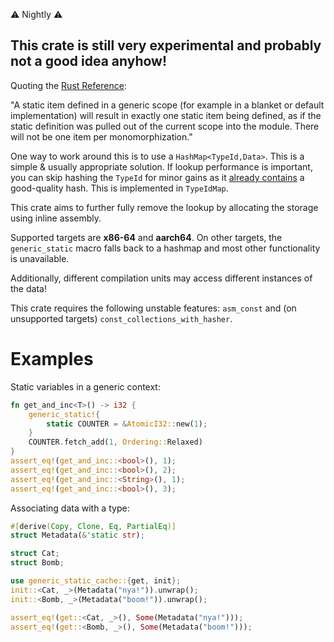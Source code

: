 ⚠ Nightly ⚠

## This crate is still very experimental and probably not a good idea anyhow!

Quoting the [Rust Reference](https://doc.rust-lang.org/reference/items/static-items.html):

"A static item defined in a generic scope (for example in a blanket or default implementation)
will result in exactly one static item being defined, as if the static definition was pulled
out of the current scope into the module. There will not be one item per monomorphization."

One way to work around this is to use a `HashMap<TypeId,Data>`. This is a simple & usually appropriate solution.
If lookup performance is important, you can skip hashing the `TypeId` for minor gains as it
[already contains](https://github.com/rust-lang/rust/blob/eeff92ad32c2627876112ccfe812e19d38494087/library/core/src/any.rs#L645)
a good-quality hash. This is implemented in `TypeIdMap`.

This crate aims to further fully remove the lookup by allocating the storage using inline
assembly.

Supported targets are **x86-64** and **aarch64**. On other targets, the `generic_static` macro
falls back to a hashmap and most other functionality is unavailable.

Additionally, different compilation units may access different instances of the data!

This crate requires the following unstable features: `asm_const` and
(on unsupported targets) `const_collections_with_hasher`.

# Examples
Static variables in a generic context:
```rust
fn get_and_inc<T>() -> i32 {
    generic_static!{
        static COUNTER = &AtomicI32::new(1);
    }
    COUNTER.fetch_add(1, Ordering::Relaxed)
}
assert_eq!(get_and_inc::<bool>(), 1);
assert_eq!(get_and_inc::<bool>(), 2);
assert_eq!(get_and_inc::<String>(), 1);
assert_eq!(get_and_inc::<bool>(), 3);
```
Associating data with a type:
```rust
#[derive(Copy, Clone, Eq, PartialEq)]
struct Metadata(&'static str);

struct Cat;
struct Bomb;

use generic_static_cache::{get, init};
init::<Cat, _>(Metadata("nya!")).unwrap();
init::<Bomb, _>(Metadata("boom!")).unwrap();

assert_eq!(get::<Cat, _>(), Some(Metadata("nya!")));
assert_eq!(get::<Bomb, _>(), Some(Metadata("boom!")));
```
